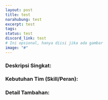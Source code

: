 ```yaml
---
layout: post
title: test
narahubung: test
excerpt: test
tags: 
status: test
discord_link: test
# Ini opsional, hanya diisi jika ada gambar
image: "#" 
---
```

### Deskripsi Singkat:


### Kebutuhan Tim (Skill/Peran):


### Detail Tambahan:

